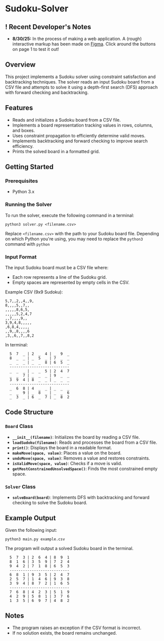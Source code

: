 # Sudoku-Solver
## ! Recent Developer's Notes
- **8/30/25:** In the process of making a web application. A (rough) interactive markup has been made on [Figma](https://www.figma.com/proto/ZRLAd8SuQETYZ2MLkeL6cv/Sudoku-Solver-UI-Rough-Markup?node-id=10-10180&t=Lh1buo1qBlqHYfz8-1). Click around the buttons on page 1 to test it out!

## Overview
This project implements a Sudoku solver using constraint satisfaction and backtracking techniques. The solver reads an input Sudoku board from a CSV file and attempts to solve it using a depth-first search (DFS) approach with forward checking and backtracking.

## Features
- Reads and initializes a Sudoku board from a CSV file.
- Implements a board representation tracking values in rows, columns, and boxes.
- Uses constraint propagation to efficiently determine valid moves.
- Implements backtracking and forward checking to improve search efficiency.
- Prints the solved board in a formatted grid.

## Getting Started

### Prerequisites
- Python 3.x

### Running the Solver
To run the solver, execute the following command in a terminal:

```
python3 solver.py <filename.csv>
```

Replace `<filename.csv>` with the path to your Sudoku board file.
Depending on which Python you're using, you may need to replace the ```python3``` command with ```python ``` 

### Input Format
The input Sudoku board must be a CSV file where:
- Each row represents a line of the Sudoku grid.
- Empty spaces are represented by empty cells in the CSV.

Example CSV (9x9 Sudoku):
```
5,7,,2,,4,,9,
8,,,,5,,7,,
,,,,,8,6,5,
,,,,,5,2,4,7
,,7,,,,9,,
3,9,4,8,,,,,
,6,8,4,,,,,
,,9,,8,,,,6
,3,,6,,7,,8,2
```

In terminal:
```
  5  7  _ | 2  _  4 | _  9  _
  8  _  _ | _  5  _ | 7  _  _
  _  _  _ | _  _  8 | 6  5  _
  ---------------------------
  _  _  _ | _  _  5 | 2  4  7
  _  _  7 | _  _  _ | 9  _  _
  3  9  4 | 8  _  _ | _  _  _
  ---------------------------
  _  6  8 | 4  _  _ | _  _  _
  _  _  9 | _  8  _ | _  _  6
  _  3  _ | 6  _  7 | _  8  2
```

## Code Structure
### `Board` Class
- **`__init__(filename)`**: Initializes the board by reading a CSV file.
- **`loadSudoku(filename)`**: Reads and processes the board from a CSV file.
- **`print()`**: Displays the board in a readable format.
- **`makeMove(space, value)`**: Places a value on the board.
- **`undoMove(space, value)`**: Removes a value and restores constraints.
- **`isValidMove(space, value)`**: Checks if a move is valid.
- **`getMostConstrainedUnsolvedSpace()`**: Finds the most constrained empty space.

### `Solver` Class
- **`solveBoard(board)`**: Implements DFS with backtracking and forward checking to solve the Sudoku board.

## Example Output
Given the following input:
```
python3 main.py example.csv  
```

The program will output a solved Sudoku board in the terminal.
```
  5  7  3 | 2  6  4 | 8  9  1
  8  1  6 | 3  5  9 | 7  2  4
  9  4  2 | 7  1  8 | 6  5  3
  ---------------------------
  6  8  1 | 9  3  5 | 2  4  7
  2  5  7 | 1  4  6 | 9  3  8
  3  9  4 | 8  7  2 | 1  6  5
  ---------------------------
  7  6  8 | 4  2  3 | 5  1  9
  4  2  9 | 5  8  1 | 3  7  6
  1  3  5 | 6  9  7 | 4  8  2
```

## Notes
- The program raises an exception if the CSV format is incorrect.
- If no solution exists, the board remains unchanged.


